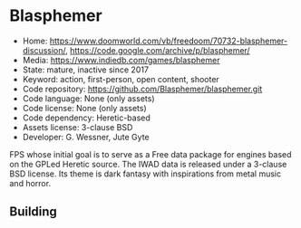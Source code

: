 # Blasphemer

- Home: https://www.doomworld.com/vb/freedoom/70732-blasphemer-discussion/, https://code.google.com/archive/p/blasphemer/
- Media: https://www.indiedb.com/games/blasphemer
- State: mature, inactive since 2017
- Keyword: action, first-person, open content, shooter
- Code repository: https://github.com/Blasphemer/blasphemer.git
- Code language: None (only assets)
- Code license: None (only assets)
- Code dependency: Heretic-based
- Assets license: 3-clause BSD
- Developer: G. Wessner, Jute Gyte

FPS whose initial goal is to serve as a Free data package for engines based on the GPLed Heretic source.
The IWAD data is released under a 3-clause BSD license. Its theme is dark fantasy with inspirations from metal music and horror.

## Building
